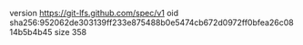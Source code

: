version https://git-lfs.github.com/spec/v1
oid sha256:952062de303139ff233e875488b0e5474cb672d0972ff0bfea26c0814b5b4b45
size 358
